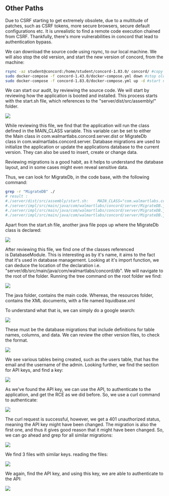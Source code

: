 ## Other Paths

Due to CSRF starting to get extremely obsolete, due to a multitude of patches, such as CSRF tokens, more secure browsers, secure default configurations etc.
It is unrealistic to find a remote code execution chained from CSRF.
Thankfully, there's more vulnerabilities in concord that lead to authentication bypass.

We can download the source code using rsync, to our local machine.
We will also stop the old version, and start the new version of concord, from the machine:

```sh
rsync -az student@concord:/home/student/concord-1.83.0/ concord/ #copy source code
sudo docker-compose -f concord-1.43.0/docker-compose.yml down #stop old version
sudo docker-compose -f concord-1.83.0/docker-compose.yml up -d #start new version
```

We can start our audit, by reviewing the source code.
We will start by reviewing how the application is booted and installed. This process starts with the start.sh file, which references to the "server/dist/src/assembly/" folder.

![](../../03.%20Screenshots/t8-ss25.png)

While reviewing this file, we find that the application will run the class defined in the MAIN_CLASS variable.
This variable can be set to either the Main class in com.walmartlabs.concord.server.dist or MigrateDb class in com.walmartlabs.concord.server.
Database migrations are used to initialize the application or update the applications database to the current version.
They can also be used to insert, create or change data.

Reviewing migrations is a good habit, as it helps to understand the database layout, and in some cases might even reveal sensitive data.

Thus, we can look for MigrateDb, in the code base, with the following command:

```bash
grep -r "MigrateDB" ./ 
# result : 
#./server/dist/src/assembly/start.sh:    MAIN_CLASS="com.walmartlabs.concord.server.MigrateDB"
#./server/impl/src/main/java/com/walmartlabs/concord/server/MigrateDB.java:public class #MigrateDB {
#./server/impl/src/main/java/com/walmartlabs/concord/server/MigrateDB.java:                        #new SpaceModule(new URLClassSpace(MigrateDB.class.getClassLoader()), BeanScanning.CACHE),
#./server/impl/src/main/java/com/walmartlabs/concord/server/MigrateDB.java:        new #MigrateDB().run(injector);
```

Apart from the start.sh file, another java file pops up where the MigrateDb class is declared:

![](../../03.%20Screenshots/t8-ss26.png)

After reviewing this file, we find one of the classes referenced is DatabaseModule.
This is interesting as by it's name, it aims to the fact that it's used in database management. Looking at it's import function, we can deduce the location of the declaration i.e. "server/db/src/main/java/com/walmartlabs/concord/db".
We will navigate to the root of the folder.
Running the tree command on the root folder we find:

![](../../03.%20Screenshots/t8-ss27.png)

The java folder, contains the main code.
Whereas, the resources folder, contains the XML documents, with a file named liquidbase.xml

To understand what that is, we can simply do a google search:

![](../../03.%20Screenshots/t8-ss28.png)

These must be the database migrations that include definitions for table names, columns, and data.
We can review the other version files, to check the format.

![](../../03.%20Screenshots/t8-ss29.png)

We see various tables being created, such as the users table, that has the email and the username of the admin.
Looking further, we find the section for API keys, and find a key:

![](../../03.%20Screenshots/t8-ss30.png)

As we've found the API key, we can use the API, to authenticate to the application, and get the RCE as we did before.
So, we use a curl command to authenticate:

![](../../03.%20Screenshots/t8-ss31.png)

The curl request is successful, however, we get a 401 unauthorized status, meaning the API key might have been changed.
The migration is also the first one, and thus it gives good reason that it might have been changed.
So, we can go ahead and grep for all similar migrations:

![](../../03.%20Screenshots/t8-ss32.png)

We find 3 files with similar keys. reading the files:

![](../../03.%20Screenshots/t8-ss33.png)

We again, find the API key, and using this key, we are able to authenticate to the API:

![](../../03.%20Screenshots/t8-ss34.png)